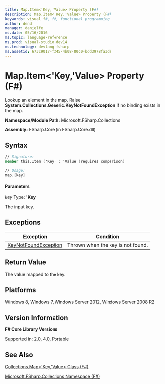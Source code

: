 ```yaml
---
title: Map.Item<'Key,'Value> Property (F#)
description: Map.Item<'Key,'Value> Property (F#)
keywords: visual f#, f#, functional programming
author: dend
manager: danielfe
ms.date: 05/16/2016
ms.topic: language-reference
ms.prod: visual-studio-dev14
ms.technology: devlang-fsharp
ms.assetid: 673c9017-f245-4b08-80c0-bdd3978fa3da 
---
```


# Map.Item<'Key,'Value> Property (F#)

Lookup an element in the map. Raise **System.Collections.Generic.KeyNotFoundException** if no binding exists in the map.

**Namespace/Module Path:** Microsoft.FSharp.Collections

**Assembly:** FSharp.Core (in FSharp.Core.dll)


## Syntax

```fsharp
// Signature:
member this.Item ('Key) : 'Value (requires comparison)

// Usage:
map.[key]
```

#### Parameters
*key*
Type: **'Key**


The input key.

## Exceptions
|Exception|Condition|
|----|----|
|[KeyNotFoundException](https://msdn.microsoft.com/library/system.collections.generic.keynotfoundexception.aspx)|Thrown when the key is not found.|

## Return Value

The value mapped to the key.

## Platforms
Windows 8, Windows 7, Windows Server 2012, Windows Server 2008 R2


## Version Information
**F# Core Library Versions**

Supported in: 2.0, 4.0, Portable




## See Also
[Collections.Map&#60;'Key,'Value&#62; Class &#40;F&#35;&#41;](Collections.Map%5B%27Key%2C%27Value%5D-Class-%5BFSharp%5D.md)

[Microsoft.FSharp.Collections Namespace &#40;F&#35;&#41;](Microsoft.FSharp.Collections-Namespace-%5BFSharp%5D.md)

